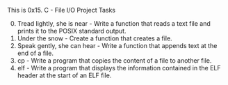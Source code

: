 This is 0x15. C - File I/O Project Tasks

0. Tread lightly, she is near - Write a function that reads a text file and prints it to the POSIX standard output.
1. Under the snow - Create a function that creates a file.
2. Speak gently, she can hear - Write a function that appends text at the end of a file.
3. cp - Write a program that copies the content of a file to another file.
4. elf - Write a program that displays the information contained in the ELF header at the start of an ELF file.
